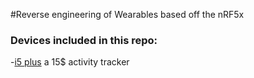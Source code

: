 #Reverse engineering of Wearables based off the nRF5x

### Devices included in this repo:
   -[i5 plus](/I5Plus-nrf51822-activity-tracker/Documentation/components.md) a 15$ activity tracker